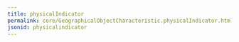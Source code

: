 ```yaml
---
title: physicalIndicator
permalink: core/GeographicalObjectCharacteristic.physicalIndicator.html
jsonid: physicalindicator
---
```

